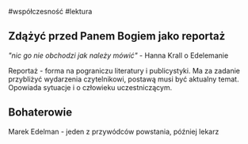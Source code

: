 #współczesność #lektura 

## Zdążyć przed Panem Bogiem jako reportaż

*"nic go nie obchodzi jak należy mówić"* - Hanna Krall o Edelemanie

Reportaż - forma na pograniczu literatury i publicystyki. Ma za zadanie przybliżyć wydarzenia czytelnikowi, postawą musi być aktualny temat. Opowiada sytuacje i o człowieku uczestniczącym. 

## Bohaterowie

Marek Edelman - jeden z przywódców powstania, później lekarz
